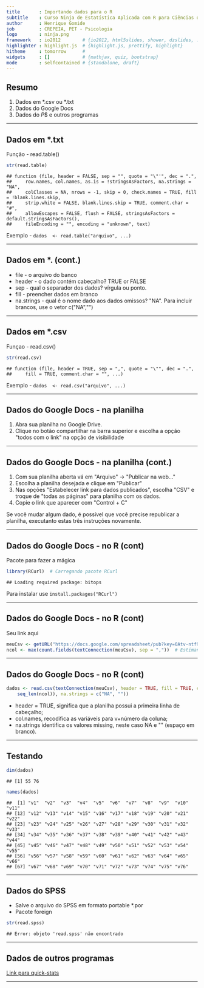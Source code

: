 ```yaml
---
title       : Importando dados para o R
subtitle    : Curso Ninja de Estatística Aplicada com R para Ciências da Saúde
author      : Henrique Gomide
job         : CREPEIA, PET - Psicologia
logo        : ninja.png
framework   : io2012        # {io2012, html5slides, shower, dzslides, ...}
highlighter : highlight.js  # {highlight.js, prettify, highlight}
hitheme     : tomorrow      # 
widgets     : []            # {mathjax, quiz, bootstrap}
mode        : selfcontained # {standalone, draft}
---
```


## Resumo

1. Dados em *.csv ou *.txt
2. Dados do Google Docs
3. Dados do $P$$ e outros programas

---

## Dados em *.txt
Função - read.table()

```r
str(read.table)
```

```
## function (file, header = FALSE, sep = "", quote = "\"'", dec = ".", 
##     row.names, col.names, as.is = !stringsAsFactors, na.strings = "NA", 
##     colClasses = NA, nrows = -1, skip = 0, check.names = TRUE, fill = !blank.lines.skip, 
##     strip.white = FALSE, blank.lines.skip = TRUE, comment.char = "#", 
##     allowEscapes = FALSE, flush = FALSE, stringsAsFactors = default.stringsAsFactors(), 
##     fileEncoding = "", encoding = "unknown", text)
```


Exemplo - `dados  <- read.table("arquivo", ...)`

---

## Dados em *. (cont.)

* file - o arquivo do banco
* header - o dado contém cabeçalho? TRUE or FALSE
* sep - qual o separador dos dados? vírgula ou ponto.
* fill - preencher dados em branco
* na.strings - qual é o nome dado aos dados omissos? "NA". Para incluir brancos, use o vetor c("NA","")

---

## Dados em *.csv
Funçao - read.csv()

```r
str(read.csv)
```

```
## function (file, header = TRUE, sep = ",", quote = "\"", dec = ".", 
##     fill = TRUE, comment.char = "", ...)
```


Exemplo - `dados  <- read.csv("arquivo", ...)`

---

## Dados do Google Docs - na planilha

1. Abra sua planilha no Google Drive.
2. Clique no botão compartilhar na barra superior e escolha a opção "todos com o link" na opção de visibilidade


---

## Dados do Google Docs - na planilha (cont.)

1. Com sua planilha aberta vá em "Arquivo" -> "Publicar na web..."
2. Escolha a planilha desejada e clique em "Publicar"
3. Nas opções "Estabelecer link para dados publicados", escolha "CSV" e troque de "todas as páginas" para planilha com os dados.
4. Copie o link que aparecer com "Control + C"

Se você mudar algum dado, é possível que você precise republicar a planilha, executanto estas três instruções novamente.

----

## Dados do Google Docs - no R (cont)

Pacote para fazer a mágica

```r
library(RCurl)  # Carregando pacote RCurl
```

```
## Loading required package: bitops
```

Para instalar use `install.packages("RCurl")`

---

## Dados do Google Docs - no R (cont)

Seu link aqui

```r
meuCsv <- getURL("https://docs.google.com/spreadsheet/pub?key=0Atv-ntf9TI4edFpMalBzelZxa1dxZFByR29FVUFjM3c&single=true&gid=1&output=csv")  #salvando o link para a planilha do Google
ncol <- max(count.fields(textConnection(meuCsv), sep = ","))  # Estimando o número de colunas da tabela
```


---

## Dados do Google Docs - no R (cont)


```r
dados <- read.csv(textConnection(meuCsv), header = TRUE, fill = TRUE, col.names = paste0("v", 
    seq_len(ncol)), na.strings = c("NA", ""))
```


* header = TRUE, significa que a planilha possui a primeira linha de cabeçalho; 
* col.names, recodifica as variáveis para v+número da coluna; 
* na.strings identifica os valores missing, neste caso NA e "" (espaço em branco).

---

## Testando


```r
dim(dados)
```

```
## [1] 55 76
```

```r
names(dados)
```

```
##  [1] "v1"  "v2"  "v3"  "v4"  "v5"  "v6"  "v7"  "v8"  "v9"  "v10" "v11"
## [12] "v12" "v13" "v14" "v15" "v16" "v17" "v18" "v19" "v20" "v21" "v22"
## [23] "v23" "v24" "v25" "v26" "v27" "v28" "v29" "v30" "v31" "v32" "v33"
## [34] "v34" "v35" "v36" "v37" "v38" "v39" "v40" "v41" "v42" "v43" "v44"
## [45] "v45" "v46" "v47" "v48" "v49" "v50" "v51" "v52" "v53" "v54" "v55"
## [56] "v56" "v57" "v58" "v59" "v60" "v61" "v62" "v63" "v64" "v65" "v66"
## [67] "v67" "v68" "v69" "v70" "v71" "v72" "v73" "v74" "v75" "v76"
```


---

## Dados do SPSS

* Salve o arquivo do SPSS em formato portable *.por
* Pacote foreign

```r
str(read.spss)
```

```
## Error: objeto 'read.spss' não encontrado
```


---

## Dados de outros programas

[Link para quick-stats](http://www.statmethods.net/input/importingdata.html)

---
